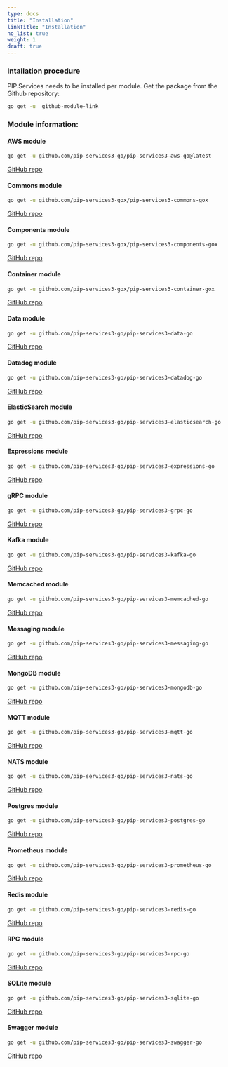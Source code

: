 ```yaml
---
type: docs
title: "Installation"
linkTitle: "Installation" 
no_list: true
weight: 1
draft: true
---
```


### Intallation procedure

PIP.Services needs to be installed per module. Get the package from the Github repository:

```bash
go get -u  github-module-link
```


### Module information:


#### AWS module

```bash
go get -u github.com/pip-services3-go/pip-services3-aws-go@latest
```
[GitHub repo](https://github.com/pip-services3-go/pip-services3-aws-go)

#### Commons module

```bash
go get -u github.com/pip-services3-gox/pip-services3-commons-gox
```
[GitHub repo](https://github.com/pip-services3-gox/pip-services3-commons-gox)

#### Components module 
```bash
go get -u github.com/pip-services3-gox/pip-services3-components-gox
```
[GitHub repo](https://github.com/pip-services3-gox/pip-services3-components-gox)

#### Container module
```bash
go get -u github.com/pip-services3-gox/pip-services3-container-gox
```
[GitHub repo](https://github.com/pip-services3-gox/pip-services3-container-gox)

#### Data module
```bash
go get -u github.com/pip-services3-go/pip-services3-data-go
```
[GitHub repo](https://github.com/pip-services3-go/pip-services3-data-go)

#### Datadog module
```bash
go get -u github.com/pip-services3-go/pip-services3-datadog-go
```
[GitHub repo](https://github.com/pip-services3-go/pip-services3-datadog-go)

#### ElasticSearch module
```bash
go get -u github.com/pip-services3-go/pip-services3-elasticsearch-go
```
[GitHub repo](https://github.com/pip-services3-go/pip-services3-elasticsearch-go)

#### Expressions module
```bash
go get -u github.com/pip-services3-go/pip-services3-expressions-go
```
[GitHub repo](https://github.com/pip-services3-go/pip-services3-expressions-go)

#### gRPC module
```bash
go get -u github.com/pip-services3-go/pip-services3-grpc-go
```
[GitHub repo](https://github.com/pip-services3-go/pip-services3-grpc-go)

#### Kafka module
```bash
go get -u github.com/pip-services3-go/pip-services3-kafka-go
```
[GitHub repo](https://github.com/pip-services3-go/pip-services3-kafka-go)

#### Memcached module
```bash
go get -u github.com/pip-services3-go/pip-services3-memcached-go
```
[GitHub repo](https://github.com/pip-services3-go/pip-services3-memcached-go)

#### Messaging module
```bash
go get -u github.com/pip-services3-go/pip-services3-messaging-go
```
[GitHub repo](https://github.com/pip-services3-go/pip-services3-messaging-go)

#### MongoDB module
```bash
go get -u github.com/pip-services3-go/pip-services3-mongodb-go
```
[GitHub repo](https://github.com/pip-services3-go/pip-services3-mongodb-go)

#### MQTT module
```bash
go get -u github.com/pip-services3-go/pip-services3-mqtt-go
```
[GitHub repo](https://github.com/pip-services3-go/pip-services3-mqtt-go)

#### NATS module
```bash
go get -u github.com/pip-services3-go/pip-services3-nats-go
```
[GitHub repo](https://github.com/pip-services3-go/pip-services3-nats-go)

#### Postgres module
```bash
go get -u github.com/pip-services3-go/pip-services3-postgres-go
```
[GitHub repo](https://github.com/pip-services3-go/pip-services3-postgres-go)

#### Prometheus module
```bash
go get -u github.com/pip-services3-go/pip-services3-prometheus-go
```
[GitHub repo](https://github.com/pip-services3-go/pip-services3-prometheus-go)

#### Redis module
```bash
go get -u github.com/pip-services3-go/pip-services3-redis-go
```
[GitHub repo](https://github.com/pip-services3-go/pip-services3-redis-go)

#### RPC module
```bash
go get -u github.com/pip-services3-go/pip-services3-rpc-go
```
[GitHub repo](https://github.com/pip-services3-go/pip-services3-rpc-go)

#### SQLite module
```bash
go get -u github.com/pip-services3-go/pip-services3-sqlite-go
```
[GitHub repo](https://github.com/pip-services3-go/pip-services3-sqlite-go)


#### Swagger module
```bash
go get -u github.com/pip-services3-go/pip-services3-swagger-go
```
[GitHub repo](https://github.com/pip-services3-go/pip-services3-swagger-go)
